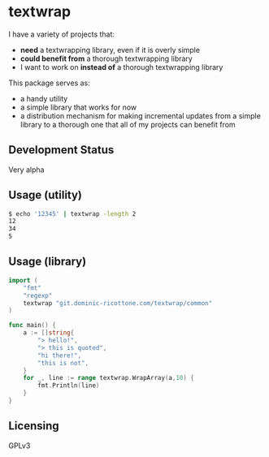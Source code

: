# textwrap

I have a variety of projects that:

 * **need** a textwrapping library, even if it is overly simple
 * **could benefit from** a thorough textwrapping library
 * I want to work on **instead of** a thorough textwrapping library

This package serves as:

 * a handy utility
 * a simple library that works for now
 * a distribution mechanism for making incremental updates from a simple
   library to a thorough one that all of my projects can benefit from


## Development Status

Very alpha


## Usage (utility)

```sh
$ echo '12345' | textwrap -length 2
12
34
5
```


## Usage (library)

```go
import (
	"fmt"
	"regexp"
	textwrap "git.dominic-ricottone.com/textwrap/common"
)

func main() {
	a := []string{
		"> hello!",
		"> this is quoted",
		"hi there!",
		"this is not",
	}
	for _, line := range textwrap.WrapArray(a,10) {
		fmt.Println(line)
	}
}
```


## Licensing

GPLv3


